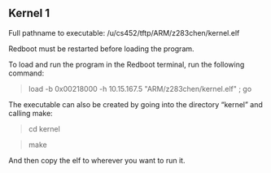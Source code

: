 <snippet>

## Kernel 1

Full pathname to executable: /u/cs452/tftp/ARM/z283chen/kernel.elf 

Redboot must be restarted before loading the program.

To load and run the program in the Redboot terminal, run the following command:
> load -b 0x00218000 -h 10.15.167.5 "ARM/z283chen/kernel.elf" ; go

The executable can also be created by going into the directory “kernel” and calling make:
> cd kernel

> make

And then copy the elf to wherever you want to run it.

</snippet>